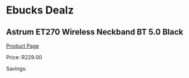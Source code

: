 
# Ebucks Dealz
## Astrum ET270 Wireless Neckband BT 5.0 Black
[Product Page](https://www.ebucks.com/web/shop/productSelected.do?prodId=1227724219&catId=1207273786)

Price: R229.00

Savings: 


	